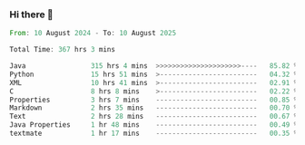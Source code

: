 ### Hi there 👋

<!--
**luoxuanzao/luoxuanzao** is a ✨ _special_ ✨ repository because its `README.md` (this file) appears on your GitHub profile.

Here are some ideas to get you started:

- 🔭 I’m currently working on ...
- 🌱 I’m currently learning ...
- 👯 I’m looking to collaborate on ...
- 🤔 I’m looking for help with ...
- 💬 Ask me about ...
- 📫 How to reach me: ...
- 😄 Pronouns: ...
- ⚡ Fun fact: ...
-->

<!--START_SECTION:waka-->

```rust
From: 10 August 2024 - To: 10 August 2025

Total Time: 367 hrs 3 mins

Java                315 hrs 4 mins  >>>>>>>>>>>>>>>>>>>>>----   85.82 %
Python              15 hrs 51 mins  >------------------------   04.32 %
XML                 10 hrs 41 mins  >------------------------   02.91 %
C                   8 hrs 8 mins    >------------------------   02.22 %
Properties          3 hrs 7 mins    -------------------------   00.85 %
Markdown            2 hrs 35 mins   -------------------------   00.70 %
Text                2 hrs 28 mins   -------------------------   00.67 %
Java Properties     1 hr 48 mins    -------------------------   00.49 %
textmate            1 hr 17 mins    -------------------------   00.35 %
```

<!--END_SECTION:waka-->